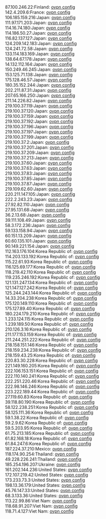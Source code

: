 87.100.246.22:Finland: [ovpn config](vpn/87_100_246_22.ovpn)  
142.4.209.6:France: [ovpn config](vpn/142_4_209_6.ovpn)  
106.185.159.216:Japan: [ovpn config](vpn/106_185_159_216.ovpn)  
111.97.171.203:Japan: [ovpn config](vpn/111_97_171_203.ovpn)  
114.16.74.180:Japan: [ovpn config](vpn/114_16_74_180.ovpn)  
114.186.50.27:Japan: [ovpn config](vpn/114_186_50_27.ovpn)  
116.82.137.127:Japan: [ovpn config](vpn/116_82_137_127.ovpn)  
124.209.142.183:Japan: [ovpn config](vpn/124_209_142_183.ovpn)  
124.241.72.58:Japan: [ovpn config](vpn/124_241_72_58.ovpn)  
133.114.183.169:Japan: [ovpn config](vpn/133_114_183_169.ovpn)  
138.64.67.178:Japan: [ovpn config](vpn/138_64_67_178.ovpn)  
14.132.112.164:Japan: [ovpn config](vpn/14_132_112_164.ovpn)  
150.249.46.245:Japan: [ovpn config](vpn/150_249_46_245.ovpn)  
153.125.71.138:Japan: [ovpn config](vpn/153_125_71_138.ovpn)  
175.128.46.57:Japan: [ovpn config](vpn/175_128_46_57.ovpn)  
180.35.152.244:Japan: [ovpn config](vpn/180_35_152_244.ovpn)  
202.211.87.31:Japan: [ovpn config](vpn/202_211_87_31.ovpn)  
207.65.166.250:Japan: [ovpn config](vpn/207_65_166_250.ovpn)  
211.14.226.82:Japan: [ovpn config](vpn/211_14_226_82.ovpn)  
219.100.37.119:Japan: [ovpn config](vpn/219_100_37_119.ovpn)  
219.100.37.120:Japan: [ovpn config](vpn/219_100_37_120.ovpn)  
219.100.37.159:Japan: [ovpn config](vpn/219_100_37_159.ovpn)  
219.100.37.192:Japan: [ovpn config](vpn/219_100_37_192.ovpn)  
219.100.37.196:Japan: [ovpn config](vpn/219_100_37_196.ovpn)  
219.100.37.197:Japan: [ovpn config](vpn/219_100_37_197.ovpn)  
219.100.37.199:Japan: [ovpn config](vpn/219_100_37_199.ovpn)  
219.100.37.2:Japan: [ovpn config](vpn/219_100_37_2.ovpn)  
219.100.37.201:Japan: [ovpn config](vpn/219_100_37_201.ovpn)  
219.100.37.209:Japan: [ovpn config](vpn/219_100_37_209.ovpn)  
219.100.37.213:Japan: [ovpn config](vpn/219_100_37_213.ovpn)  
219.100.37.60:Japan: [ovpn config](vpn/219_100_37_60.ovpn)  
219.100.37.63:Japan: [ovpn config](vpn/219_100_37_63.ovpn)  
219.100.37.83:Japan: [ovpn config](vpn/219_100_37_83.ovpn)  
219.100.37.85:Japan: [ovpn config](vpn/219_100_37_85.ovpn)  
219.100.37.87:Japan: [ovpn config](vpn/219_100_37_87.ovpn)  
219.109.62.60:Japan: [ovpn config](vpn/219_109_62_60.ovpn)  
220.211.147.105:Japan: [ovpn config](vpn/220_211_147_105.ovpn)  
222.2.243.23:Japan: [ovpn config](vpn/222_2_243_23.ovpn)  
27.92.82.110:Japan: [ovpn config](vpn/27_92_82_110.ovpn)  
27.95.131.68:Japan: [ovpn config](vpn/27_95_131_68.ovpn)  
36.2.13.68:Japan: [ovpn config](vpn/36_2_13_68.ovpn)  
39.111.108.49:Japan: [ovpn config](vpn/39_111_108_49.ovpn)  
58.3.172.236:Japan: [ovpn config](vpn/58_3_172_236.ovpn)  
59.133.158.94:Japan: [ovpn config](vpn/59_133_158_94.ovpn)  
60.151.13.209:Japan: [ovpn config](vpn/60_151_13_209.ovpn)  
60.60.135.101:Japan: [ovpn config](vpn/60_60_135_101.ovpn)  
90.149.221.154:Japan: [ovpn config](vpn/90_149_221_154.ovpn)  
112.163.176.104:Korea Republic of: [ovpn config](vpn/112_163_176_104.ovpn)  
114.203.133.192:Korea Republic of: [ovpn config](vpn/114_203_133_192.ovpn)  
115.22.61.93:Korea Republic of: [ovpn config](vpn/115_22_61_93.ovpn)  
116.125.69.177:Korea Republic of: [ovpn config](vpn/116_125_69_177.ovpn)  
118.219.42.110:Korea Republic of: [ovpn config](vpn/118_219_42_110.ovpn)  
119.235.246.192:Korea Republic of: [ovpn config](vpn/119_235_246_192.ovpn)  
121.131.247.134:Korea Republic of: [ovpn config](vpn/121_131_247_134.ovpn)  
121.147.127.242:Korea Republic of: [ovpn config](vpn/121_147_127_242.ovpn)  
125.244.243.144:Korea Republic of: [ovpn config](vpn/125_244_243_144.ovpn)  
14.33.204.238:Korea Republic of: [ovpn config](vpn/14_33_204_238.ovpn)  
175.120.149.110:Korea Republic of: [ovpn config](vpn/175_120_149_110.ovpn)  
175.127.89.40:Korea Republic of: [ovpn config](vpn/175_127_89_40.ovpn)  
180.224.179.210:Korea Republic of: [ovpn config](vpn/180_224_179_210.ovpn)  
1.233.124.115:Korea Republic of: [ovpn config](vpn/1_233_124_115.ovpn)  
1.239.189.50:Korea Republic of: [ovpn config](vpn/1_239_189_50.ovpn)  
210.126.3.16:Korea Republic of: [ovpn config](vpn/210_126_3_16.ovpn)  
211.177.153.159:Korea Republic of: [ovpn config](vpn/211_177_153_159.ovpn)  
211.244.251.222:Korea Republic of: [ovpn config](vpn/211_244_251_222.ovpn)  
218.158.151.146:Korea Republic of: [ovpn config](vpn/218_158_151_146.ovpn)  
218.159.234.238:Korea Republic of: [ovpn config](vpn/218_159_234_238.ovpn)  
218.159.43.25:Korea Republic of: [ovpn config](vpn/218_159_43_25.ovpn)  
220.83.30.228:Korea Republic of: [ovpn config](vpn/220_83_30_228.ovpn)  
221.149.160.205:Korea Republic of: [ovpn config](vpn/221_149_160_205.ovpn)  
222.106.153.151:Korea Republic of: [ovpn config](vpn/222_106_153_151.ovpn)  
222.110.140.241:Korea Republic of: [ovpn config](vpn/222_110_140_241.ovpn)  
222.251.220.46:Korea Republic of: [ovpn config](vpn/222_251_220_46.ovpn)  
222.98.146.246:Korea Republic of: [ovpn config](vpn/222_98_146_246.ovpn)  
223.222.189.44:Korea Republic of: [ovpn config](vpn/223_222_189_44.ovpn)  
27.119.60.83:Korea Republic of: [ovpn config](vpn/27_119_60_83.ovpn)  
39.118.80.190:Korea Republic of: [ovpn config](vpn/39_118_80_190.ovpn)  
58.122.238.251:Korea Republic of: [ovpn config](vpn/58_122_238_251.ovpn)  
58.125.111.36:Korea Republic of: [ovpn config](vpn/58_125_111_36.ovpn)  
59.1.38.22:Korea Republic of: [ovpn config](vpn/59_1_38_22.ovpn)  
59.2.9.62:Korea Republic of: [ovpn config](vpn/59_2_9_62.ovpn)  
59.5.203.95:Korea Republic of: [ovpn config](vpn/59_5_203_95.ovpn)  
61.75.213.185:Korea Republic of: [ovpn config](vpn/61_75_213_185.ovpn)  
61.82.168.18:Korea Republic of: [ovpn config](vpn/61_82_168_18.ovpn)  
61.84.247.6:Korea Republic of: [ovpn config](vpn/61_84_247_6.ovpn)  
187.224.37.210:Mexico: [ovpn config](vpn/187_224_37_210.ovpn)  
118.174.90.254:Thailand: [ovpn config](vpn/118_174_90_254.ovpn)  
49.228.226.241:Thailand: [ovpn config](vpn/49_228_226_241.ovpn)  
185.254.196.207:Ukraine: [ovpn config](vpn/185_254_196_207.ovpn)  
161.202.144.236:United States: [ovpn config](vpn/161_202_144_236.ovpn)  
172.107.219.42:United States: [ovpn config](vpn/172_107_219_42.ovpn)  
173.233.73.3:United States: [ovpn config](vpn/173_233_73_3.ovpn)  
198.13.36.179:United States: [ovpn config](vpn/198_13_36_179.ovpn)  
45.76.147.33:United States: [ovpn config](vpn/45_76_147_33.ovpn)  
68.3.133.36:United States: [ovpn config](vpn/68_3_133_36.ovpn)  
113.22.99.86:Viet Nam: [ovpn config](vpn/113_22_99_86.ovpn)  
118.68.91.207:Viet Nam: [ovpn config](vpn/118_68_91_207.ovpn)  
118.71.4.127:Viet Nam: [ovpn config](vpn/118_71_4_127.ovpn)  
